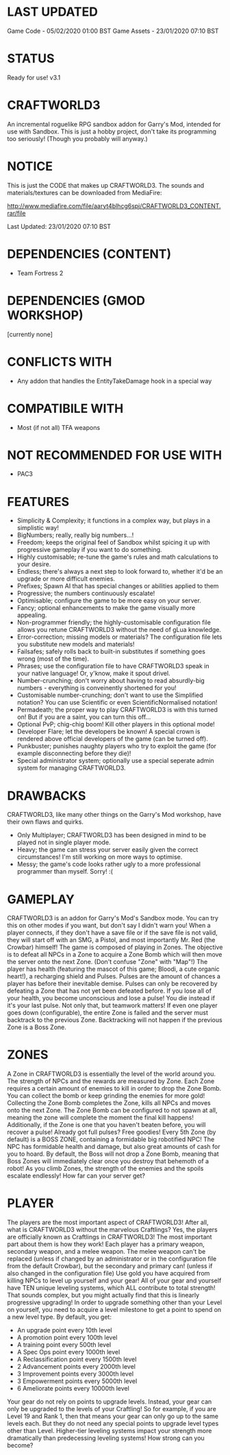# LAST UPDATED
Game Code - 05/02/2020 01:00 BST
Game Assets - 23/01/2020 07:10 BST

# STATUS
Ready for use! v3.1

# CRAFTWORLD3
An incremental roguelike RPG sandbox addon for Garry's Mod, intended for use with Sandbox.
This is just a hobby project, don't take its programming too seriously! (Though you probably will anyway.)

# NOTICE
This is just the CODE that makes up CRAFTWORLD3. The sounds and materials/textures can be downloaded from MediaFire:

http://www.mediafire.com/file/aaryt4blhcg6spj/CRAFTWORLD3_CONTENT.rar/file

Last Updated: 23/01/2020 07:10 BST

# DEPENDENCIES (CONTENT)
- Team Fortress 2

# DEPENDENCIES (GMOD WORKSHOP)
[currently none]

# CONFLICTS WITH
- Any addon that handles the EntityTakeDamage hook in a special way

# COMPATIBILE WITH
- Most (if not all) TFA weapons

# NOT RECOMMENDED FOR USE WITH
- PAC3

# FEATURES
- Simplicity & Complexity; it functions in a complex way, but plays in a simplistic way!
- BigNumbers; really, really big numbers...!
- Freedom; keeps the original feel of Sandbox whilst spicing it up with progressive gameplay if you want to do something.
- Highly customisable; re-tune the game's rules and math calculations to your desire.
- Endless; there's always a next step to look forward to, whether it'd be an upgrade or more difficult enemies.
- Prefixes; Spawn AI that has special changes or abilities applied to them
- Progressive; the numbers continuously escalate!
- Optimisable; configure the game to be more easy on your server.
- Fancy; optional enhancements to make the game visually more appealing.
- Non-programmer friendly; the highly-customisable configuration file allows you retune CRAFTWORLD3 without the need of gLua knowledge.
- Error-correction; missing models or materials? The configuration file lets you substitute new models and materials!
- Failsafes; safely rolls back to built-in substitutes if something goes wrong (most of the time).
- Phrases; use the configuration file to have CRAFTWORLD3 speak in your native language! Or, y'know, make it spout drivel.
- Number-crunching; don't worry about having to read absurdly-big numbers - everything is conveinently shortened for you!
- Customisable number-crunching; don't want to use the Simplified notation? You can use Scientific or even ScientificNormalised notation!
- Permadeath; the proper way to play CRAFTWORLD3 is with this turned on! But if you are a saint, you can turn this off...
- Optional PvP; chig-chig boom! Kill other players in this optional mode!
- Developer Flare; let the developers be known! A special crown is rendered above official developers of the game (can be turned off).
- Punkbuster; punishes naughty players who try to exploit the game (for example disconnecting before they die)!
- Special administrator system; optionally use a special seperate admin system for managing CRAFTWORLD3.

# DRAWBACKS
CRAFTWORLD3, like many other things on the Garry's Mod workshop, have their own flaws and quirks.
- Only Multiplayer; CRAFTWORLD3 has been designed in mind to be played not in single player mode.
- Heavy; the game can stress your server easily given the correct circumstances! I'm still working on more ways to optimise.
- Messy; the game's code looks rather ugly to a more professional programmer than myself. Sorry! :(

# GAMEPLAY
CRAFTWORLD3 is an addon for Garry's Mod's Sandbox mode. You can try this on other modes if you want, but don't say I didn't warn you!
When a player connects, if they don't have a save file or if the save file is not valid, they will start off with an SMG, a Pistol, and
most importantly Mr. Red (the Crowbar) himself!
The game is composed of playing in Zones. The objective is to defeat all NPCs in a Zone to acquire a Zone Bomb which will
then move the server onto the next Zone. (Don't confuse "Zone" with "Map"!)
The player has health (featuring the mascot of this game; Bloodi, a cute organic heart!), a recharging shield and Pulses.
Pulses are the amount of chances a player has before their inevitable demise.
Pulses can only be recovered by defeating a Zone that has not yet been defeated before.
If you lose all of your health, you become unconscious and lose a pulse! You die instead if it's your last pulse.
Not only that, but teamwork matters! If even one player goes down (configurable), the entire Zone is failed and the server
must backtrack to the previous Zone. Backtracking will not happen if the previous Zone is a Boss Zone.

# ZONES
A Zone in CRAFTWORLD3 is essentially the level of the world around you. The strength of NPCs and the rewards are measured by Zone.
Each Zone requires a certain amount of enemies to kill in order to drop the Zone Bomb. You can collect the bomb or keep grinding
the enemies for more gold! Collecting the Zone Bomb completes the Zone, kills all NPCs and moves onto the next Zone.
The Zone Bomb can be configured to not spawn at all, meaning the zone will complete the moment the final kill happens!
Additionally, if the Zone is one that you haven't beaten before, you will recover a pulse! Already got full pulses? Free goodies!
Every 5th Zone (by default) is a BOSS ZONE, containing a formidable big robotified NPC! The NPC has formidable health and damage,
but also great amounts of cash for you to hoard. By default, the Boss will not drop a Zone Bomb, meaning that Boss Zones will
immediately clear once you destroy that behemoth of a robot!
As you climb Zones, the strength of the enemies and the spoils escalate endlessly! How far can your server get?

# PLAYER
The players are the most important aspect of CRAFTWORLD3! After all, what is CRAFTWORLD3 without the marvelous Craftlings?
Yes, the players are officially known as Craftlings in CRAFTWORLD3! The most important part about them is how they work!
Each player has a primary weapon, secondary weapon, and a melee weapon. The melee weapon can't be replaced (unless if changed
by an administrator or in the configuration file from the default Crowbar), but the secondary and primary can! (unless if also
changed in the configuration file)
Use gold you have acquired from killing NPCs to level up yourself and your gear!
All of your gear and yourself have TEN unique leveling systems, which ALL contribute to total strength!
That sounds complex, but you might actually find that this is linearly progressive upgrading!
In order to upgrade something other than your Level on yourself, you need to acquire a level milestone to get a point to spend on a new level type.
By default, you get:
- An upgrade point every 10th level
- A promotion point every 100th level
- A training point every 500th level
- A Spec Ops point every 1000th level
- A Reclassification point every 1500th level
- 2 Advancement points every 2000th level
- 3 Improvement points every 3000th level
- 3 Empowerment points every 5000th level
- 6 Ameliorate points every 10000th level

Your gear do not rely on points to upgrade levels. Instead, your gear can only be upgraded to the levels of your Craftling!
So for example, if you are Level 19 and Rank 1, then that means your gear can only go up to the same levels each.
But they do not need any special points to upgrade level types other than Level.
Higher-tier leveling systems impact your strength more dramatically than predecessing leveling systems!
How strong can you become?


